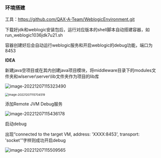 ### 环境搭建

工具：https://github.com/QAX-A-Team/WeblogicEnvironment.git

 下载好jdk和weblogic安装包后，运行对应版本的shell脚本自动搭建容器，如run_weblogic1036jdk7u21.sh

容器创建好后会自动运行weblogic服务和开启weblogic的debug功能，端口为8453

**IDEA**

新建java空项目或在其内创建java项目模块，将middleware目录下的modules文件夹和wlserver\server\lib文件夹作为项目的lib库

![image-20221207115323490](D:/Desktop/%E6%BC%8F%E6%B4%9E%E5%88%86%E6%9E%90/Weblogic/Assets/1-%E8%B0%83%E5%BC%8F%E7%8E%AF%E5%A2%83%E6%90%AD%E5%BB%BA/image-20221207115323490.png) 

<img src="D:/Desktop/%E6%BC%8F%E6%B4%9E%E5%88%86%E6%9E%90/Weblogic/Assets/1-%E8%B0%83%E5%BC%8F%E7%8E%AF%E5%A2%83%E6%90%AD%E5%BB%BA/image-20221207115704519.png" alt="image-20221207115704519" style="zoom:67%;" /> 

添加Remote JVM Debug服务

![image-20221207115436178](D:/Desktop/%E6%BC%8F%E6%B4%9E%E5%88%86%E6%9E%90/Weblogic/Assets/1-%E8%B0%83%E5%BC%8F%E7%8E%AF%E5%A2%83%E6%90%AD%E5%BB%BA/image-20221207115436178.png)

启动debug

出现“connected to the target VM, address: 'XXXX:8453', transport: 'socket'”字样则成功开启debug

![image-20221207115509565](D:/Desktop/%E6%BC%8F%E6%B4%9E%E5%88%86%E6%9E%90/Weblogic/Assets/1-%E8%B0%83%E5%BC%8F%E7%8E%AF%E5%A2%83%E6%90%AD%E5%BB%BA/image-20221207115509565.png) 